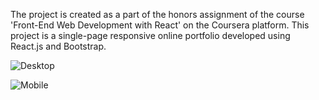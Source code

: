 The project is created as a part of the honors assignment of the course 'Front-End Web Development with React' on the Coursera platform. This project is a single-page responsive online portfolio developed using React.js and Bootstrap.

![Desktop](./screenshots/Desktop.gif)


![Mobile](./screenshots/Mobile.gif)